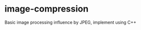 image-compression
=================

Basic image processing influence by JPEG, implement using C++ 
